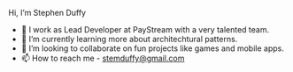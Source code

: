 Hi, I’m Stephen Duffy
- 👀 I work as Lead Developer at PayStream with a very talented team. 
- 🌱 I’m currently learning more about architechtural patterns.
- 💞️ I’m looking to collaborate on fun projects like games and mobile apps.
- 📫 How to reach me - stemduffy@gmail.com

<!---
stemduffy/stemduffy is a ✨ special ✨ repository because its `README.md` (this file) appears on your GitHub profile.
You can click the Preview link to take a look at your changes.
--->
